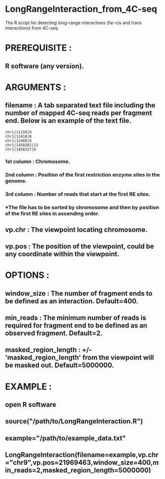 # LongRangeInteraction_from_4C-seq  
The R script for detecting long-range interactions (far-cis and trans interactions) from 4C-seq.  
  
# **PREREQUISITE** :  
## R software (any version).  
      
# **ARGUMENTS** :  
## filename : A tab separated text file including the number of mapped 4C-seq reads per fragment end. Below is an example of the text file.    
    chr1|11159|0  
    chr1|12410|0  
    chr1|12460|0   
    chr1|1458262|12  
    chr1|1458337|0  
### 1st column : Chromosome.    
### 2nd column : Position of the first restriction enzyme sites in the genome.    
### 3rd column : Number of reads that start at the first RE sites.    
### *The file has to be sorted by chromosome and then by position of the first RE sites in ascending order.    
    
## vp.chr : The viewpoint locating chromosome.  
## vp.pos : The position of the viewpoint, could be any coordinate within the viewpoint.  
      
# **OPTIONS** :  
## window_size : The number of fragment ends to be defined as an interaction. Default=400.  
## min_reads : The minimum number of reads is required for fragment end to be defined as an observed fragment. Default=2.  
## masked_region_length :  +/- 'masked_region_length' from the viewpoint will be masked out. Default=5000000.  
      
      
# **EXAMPLE** :  
## open R software  
## source("/path/to/LongRangeInteraction.R")  
## example="/path/to/example_data.txt"  
## LongRangeInteraction(filename=example,vp.chr="chr9",vp.pos=21969463,window_size=400,min_reads=2,masked_region_length=5000000)  
